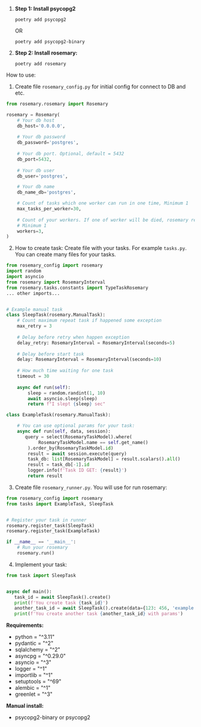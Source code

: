 1. **Step 1: Install psycopg2**

    `poetry add psycopg2`
    
    OR

    `poetry add psycopg2-binary`

2. **Step 2: Install rosemary:**
    
    `poetry add rosemary`

How to use:

1. Create file `rosemary_config.py` for initial config for connect to DB and etc.
```python
from rosemary.rosemary import Rosemary

rosemary = Rosemary(
    # Your db host
    db_host='0.0.0.0',
    
    # Your db password
    db_password='postgres',
   
    # Your db port. Optional, default = 5432
    db_port=5432,
   
    # Your db user
    db_user='postgres',

    # Your db name
    db_name_db='postgres',  

    # Count of tasks which one worker can run in one time, Minimum 1
    max_tasks_per_worker=30, 
   
    # Count of your workers. If one of worker will be died, rosemary recreate it.
    # Minimum 1
    workers=3,  
)
```

2. How to create task:
Create file with your tasks. For example `tasks.py`. You can create many files for your tasks.
```python
from rosemary_config import rosemary
import random
import asyncio
from rosemary import RosemaryInterval
from rosemary.tasks.constants import TypeTaskRosemary
... other imports...


# Example manual task
class SleepTask(rosemary.ManualTask):
    # Count maximum repeat task if happened some exception 
    max_retry = 3
    
    # Delay before retry when happen exception
    delay_retry: RosemaryInterval = RosemaryInterval(seconds=5)
    
    # Delay before start task
    delay: RosemaryInterval = RosemaryInterval(seconds=10)
    
    # How much time waiting for one task
    timeout = 30
   
    async def run(self):
        sleep = random.randint(1, 10)
        await asyncio.sleep(sleep)
        return f"I slept {sleep} sec"

class ExampleTask(rosemary.ManualTask):

    # You can use optional params for your task:
    async def run(self, data, session):
       query = select(RosemaryTaskModel).where(
            RosemaryTaskModel.name == self.get_name()
        ).order_by(RosemaryTaskModel.id)
        result = await session.execute(query)
        task_db: list[RosemaryTaskModel] = result.scalars().all()
        result = task_db[-1].id
        logger.info(f'Task ID GET: {result}')
        return result
```

3. Create file `rosemary_runner.py`. You will use for run rosemary:
```python
from rosemary_config import rosemary
from tasks import ExampleTask, SleepTask


# Register your task in runner
rosemary.register_task(SleepTask)
rosemary.register_task(ExampleTask)

if __name__ == '__main__':
    # Run your rosemary
    rosemary.run()
```

4. Implement your task:
```python
from task import SleepTask


async def main():
   task_id = await SleepTask().create()
   print(f'You create task {task_id}')
   another_task_id = await SleepTask().create(data={123: 456, 'example': 'example123'})
   print(f'You create another task {another_task_id} with params')

```

**Requirements:**
* python = "^3.11"
* pydantic = "^2"
* sqlalchemy = "^2"
* asyncpg = "^0.29.0"
* asyncio = "^3"
* logger = "^1"
* importlib = "^1"
* setuptools = "^69"
* alembic = "^1"
* greenlet = "^3"

**Manual install:**
* psycopg2-binary or psycopg2